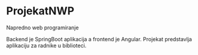 # ProjekatNWP
 Napredno web programiranje

 Backend je SpringBoot aplikacija a frontend je Angular. Projekat predstavlja aplikaciju za radnike u biblioteci.

